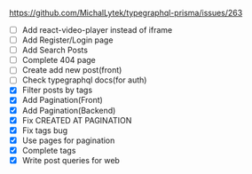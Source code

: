 https://github.com/MichalLytek/typegraphql-prisma/issues/263
- [ ] Add react-video-player instead of iframe
- [ ] Add Register/Login page
- [ ] Add Search Posts
- [ ] Complete 404 page
- [ ] Create add new post(front)
- [ ] Check typegraphql docs(for auth)
- [x] Filter posts by tags
- [x] Add Pagination(Front)
- [x] Add Pagination(Backend)
- [x] Fix CREATED AT PAGINATION
- [x] Fix tags bug
- [x] Use pages for pagination
- [x] Complete tags
- [x] Write post queries for web
